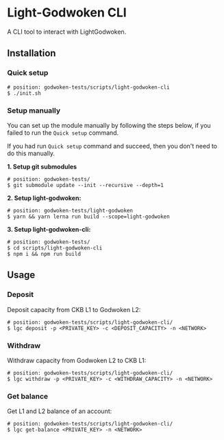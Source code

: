 # Light-Godwoken CLI

A CLI tool to interact with LightGodwoken.

## Installation

### Quick setup
```shell
# position: godwoken-tests/scripts/light-godwoken-cli
$ ./init.sh
```

### Setup manually
You can set up the module manually by following the steps below, if you failed to run the `Quick setup` command.

If you had run `Quick setup` command and succeed, then you don't need to do this manually.

**1. Setup git submodules**
```shell
# position: godwoken-tests/
$ git submodule update --init --recursive --depth=1
```

**2. Setup light-godwoken:**
```shell
# position: godwoken-tests/light-godwoken
$ yarn && yarn lerna run build --scope=light-godwoken 
```

**3. Setup light-godwoken-cli:**
```shell
# position: godwoken-tests/
$ cd scripts/light-godwoken-cli
$ npm i && npm run build
```

## Usage

### Deposit
Deposit capacity from CKB L1 to Godwoken L2:
```shell
# position: godwoken-tests/scripts/light-godwoken-cli/
$ lgc deposit -p <PRIVATE_KEY> -c <DEPOSIT_CAPACITY> -n <NETWORK>
```

### Withdraw
Withdraw capacity from Godwoken L2 to CKB L1:
```shell
# position: godwoken-tests/scripts/light-godwoken-cli/
$ lgc withdraw -p <PRIVATE_KEY> -c <WITHDRAW_CAPACITY> -n <NETWORK>
```

### Get balance
Get L1 and L2 balance of an account:
```shell
# position: godwoken-tests/scripts/light-godwoken-cli/
$ lgc get-balance <PRIVATE_KEY> -n <NETWORK>
```
